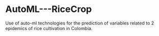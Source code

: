 # AutoML---RiceCrop
Use of auto-ml technologies for the prediction of variables related to 2 epidemics of rice cultivation in Colombia.
